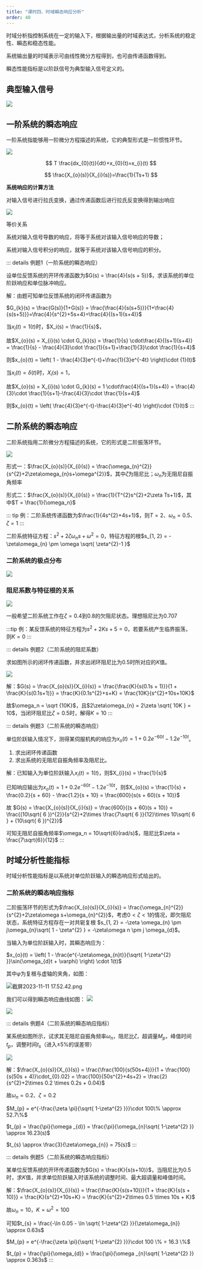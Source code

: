 ```yaml
---
title: "课时四、时域瞬态响应分析"
order: 40
---
```

时域分析指控制系统在一定的输入下，根据输出量的时域表达式，分析系统的稳定性、瞬态和稳态性能。

系统输出量的时域表示可由线性微分方程得到，也可由传递函数得到。

瞬态性能指标是以阶跃信号为典型输入信号定义的。
## 典型输入信号

![](_images/83ACD5E28E202312111013117.png)

## 一阶系统的瞬态响应

一阶系统指能够用一阶微分方程描述的系统，它的典型形式是一阶惯性环节。

![](_images/bcCBAb346b202312111027493.png)

$$
T \frac{dx_{0}(t)}{dt}+x_{0}(t)=x_{i}(t)
$$

$$
\frac{X_{o}(s)}{X_{i}(s)}=\frac{1}{Ts+1}
$$

**系统响应的计算方法**

对输入信号进行拉氏变换，通过传递函数后进行拉氏反变换得到输出响应

![](_images/3dC6BE49Bb202312111017837.png)

等价关系

系统对输入信号导数的响应，将等于系统对该输入信号响应的导数；

系统对输入信号积分的响应，就等于系统对该输入信号响应的积分。

::: details 例题1（一阶系统的瞬态响应）

设单位反馈系统的开环传递函数为$G(s) = \frac{4}{s(s + 5)}$，求该系统的单位阶跃响应和单位脉冲响应。

解：由题可知单位反馈系统的闭环传递函数为

$G_{k}(s) = \frac{G(s)}{1+G(s)} = \frac{\frac{4}{s(s+5)}}{1+\frac{4}{s(s+5)}}=\frac{4}{s^{2}+5s+4}=\frac{4}{(s+1)(s+4)}$

当$x_i(t) = 1(t)$时，$X_i(s) = \frac{1}{s}$，

故$X_{o}(s) = X_{i}(s) \cdot G_{k}(s) = \frac{1}{s} \cdot\frac{4}{(s+1)(s+4)} = \frac{1}{s} - \frac{4}{3}\cdot \frac{1}{s+1}+\frac{1}{3}\cdot \frac{1}{s+4}$

则$x_{o}(t) = \left( 1 - \frac{4}{3}e^{-t}+\frac{1}{3}e^{-4t} \right)\cdot {1}(t)$

当$x_{i}(t) = \delta(t)$时，$X_i(s) = 1$，

故$X_{o}(s) = X_{i}(s) \cdot G_{k}(s) = 1 \cdot\frac{4}{(s+1)(s+4)} = \frac{4}{3}\cdot \frac{1}{s+1}-\frac{4}{3}\cdot \frac{1}{s+4}$

则$x_{o}(t) = \left( \frac{4}{3}e^{-t}-\frac{4}{3}e^{-4t} \right)\cdot {1}(t)$
:::

## 二阶系统的瞬态响应

二阶系统指用二阶微分方程描述的系统，它的形式是二阶振荡环节。

![](_images/c67aFCE8eE202312102310208.png)

形式一：$\frac{X_{o}(s)}{X_{i}(s)} = \frac{\omega_{n}^{2}}{s^{2}+2\zeta\omega_{n}s+\omega^{2}}$，其中$\zeta$为阻尼比；$\omega_n$为无阻尼自振角频率

形式二：$\frac{X_{o}(s)}{X_{i}(s)} = \frac{1}{T^{2}s^{2}+2\zeta Ts+1}$，其中$T = \frac{1}{\omega_n}$

::: tip
例：二阶系统传递函数为$\frac{1}{4s^{2}+4s+1}$，则$T=2$、$\omega_n = 0.5$、$\zeta=1$
:::

二阶系统特征方程：$s^{2}+2\zeta\omega_{n}s+\omega^{2}=0$，特征方程的根$s_{1, 2} = -\zeta\omega_{n} \pm \omega \sqrt{ \zeta^{2}-1 }$
### 二阶系统的极点分布

![](_images/51c0E5BbB0202312111030240.png)
### 阻尼系数与特征根的关系

![](_images/16bf2eAb50202312111019279.png)

一般希望二阶系统工作在$\zeta = 0.4$到$0.8$的欠阻尼状态。理想阻尼比为$0.707$

:::tip
例：某反馈系统的特征方程为$s^{2}+2Ks+5=0$，若要系统产生临界振荡，则$K=0$
:::

::: details 例题2（二阶系统的阻尼系数）

求如图所示的闭环传递函数，并求出闭环阻尼比为$0.5$时所对应的$K$值。

![](_images/51c0E5BbB0202312111030240.png)

解：$G(s) = \frac{X_{o}(s)}{X_{i}(s)} = \frac{\frac{K}{s(0.1s + 1)}}{1 + \frac{K}{s(0.1s+1)}} = \frac{K}{0.1s^{2}+s+K} = \frac{10K}{s^{2}+10s+10K}$

故$\omega_n = \sqrt {10K}$，且$2\zeta\omega_{n} = 2\zeta \sqrt{ 10K } = 10$，当闭环阻尼比$\zeta = 0.5$时，解得$K = 10$
:::

::: details 例题3（二阶系统的瞬态响应）

单位阶跃输入情况下，测得某伺服机构的响应为$x_{o}(t) = 1 + 0.2e^{-60t} - 1.2e^{-10t}$。

1.  求出闭环传递函数
2. 求出系统的无阻尼自振角频率及阻尼比。

解：已知输入为单位阶跃输入$x_{i}(t) = 1(t)$，则$X_{i}(s) = \frac{1}{s}$

已知响应输出为$x_{o}(t) = 1 + 0.2e^{-60t} - 1.2e^{-10t}$，则$X_{o}(s) = \frac{1}{s} + \frac{0.2}{s + 60}  - \frac{1.2}{s + 10} = \frac{600}{s(s + 60)(s + 10)}$

故 $G(s) = \frac{X_{o}(s)}{X_{i}(s)} = \frac{600}{(s + 60)(s + 10)} = \frac{(10\sqrt{ 6 })^{2}}{s^{2}+2\times \frac{7\sqrt{ 6 }}{12}\times 10\sqrt{ 6 } + (10\sqrt{ 6 })^{2}}$

可知无阻尼自振角频率$\omega_n = 10\sqrt{6}(rad/s)$，阻尼比$\zeta = \frac{7\sqrt{6}}{12}$
:::

## 时域分析性能指标

时域分析性能指标是以系统对单位阶跃输入的瞬态响应形式给出的。
### 二阶系统的瞬态响应指标

二阶振荡环节的形式为$\frac{X_{o}(s)}{X_{i}(s)} = \frac{\omega_{n}^{2}}{s^{2}+2\zeta\omega s+\omega_{n}^{2}}$，考虑$0 < \zeta < 1$的情况，即欠阻尼状态，系统特征方程存在一对共轭复根 $s_{1, 2} = -\zeta \omega_{n} \pm j\omega_{n}\sqrt{ 1 - \zeta^{2} } = -\zeta\omega n \pm j \omega_{d}$。

当输入为单位阶跃输入时，其瞬态响应为：

$x_{o}(t) = \left( 1 - \frac{e^{-\zeta\omega_{n}t}}{\sqrt{ 1-\zeta^{2} }}\sin(\omega_{d}t + \varphi) \right) \cdot 1(t)$

其中$\varphi$为复根与虚轴的夹角，如图：

![截屏2023-11-11 17.52.42.png](_images/A8552020eB1699696366036-73e27265-b50a-4a93-8f7e-448812ced396.png)

我们可以得到瞬态响应曲线如图：
![](_images/aAD0fF4FeA202312102310200.png)

![](_images/177EC90bd6202312111020713.png)

::: details 例题4（二阶系统的瞬态响应指标）

某系统如图所示，试求其无阻尼自振角频率$\omega_n$，阻尼比$\zeta$，超调量$M_p$，峰值时间$t_p$，调整时间$t_s$（进入$\pm5\%$的误差带）

![](_images/ED0050419A202312102310185.png)

解：$\frac{X_{o}(s)}{X_{i}(s)} = \frac{\frac{100}{s(50s+4)}}{1 + \frac{100}{s(50s + 4)}\cdot_{0}.02} = \frac{100}{50s^{2}+4s+2} = \frac{2}{s^{2}+2\times 0.2 \times 0.2s + 0.04}$

故$\omega_{n} = 0.2$、$\zeta = 0.2$

$M_{p} = e^{-\frac{\zeta \pi}{\sqrt{ 1-\zeta^{2} }}}\cdot 100\% \approx 52.7\%$

$t_{p} = \frac{\pi}{\omega _{d}} = \frac{\pi}{\omega_{n}\sqrt{ 1-\zeta^{2} }} \approx 16.23(s)$

$t_{s} \approx \frac{3}{\zeta\omega_{n}} = 75(s)$
:::

::: details 例题5（二阶系统的瞬态响应指标）

某单位反馈系统的开环传递函数为$G(s) = \frac{K}{s(s+10)}$，当阻尼比为$0.5$时，求$K$值，并求单位阶跃输入时该系统的调整时间、最大超调量和峰值时间。

解：$\frac{X_{o}(s)}{X_{i}(s)} = \frac{\frac{K}{s(s+10)}}{1 + \frac{K}{s(s + 10)}} = \frac{K}{s^{2}+10s+K} = \frac{K}{s^{2}+2\times 0.5 \times 10s + K}$

故$\omega_{n} = 10$，$K = \omega^{2}=100$

可知$t_{s} = \frac{-\ln 0.05 - \ln \sqrt{ 1-\zeta^{2} }}{\zeta\omega_{n}} \approx 0.63s$

$M_{p} = e^{-\frac{\zeta \pi}{\sqrt{ 1-\zeta^{2} }}}\cdot 100 \% = 16.3 \%$

$t_{p} = \frac{\pi}{\omega_{d}} = \frac{\pi}{\omega _{n}\sqrt{ 1-\zeta^{2} }} \approx 0.363s$
:::

